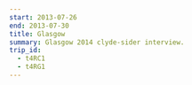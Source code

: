 ```yaml
---
start: 2013-07-26
end: 2013-07-30
title: Glasgow
summary: Glasgow 2014 clyde-sider interview.
trip_id:
  - t4RC1
  - t4RG1
---
```

